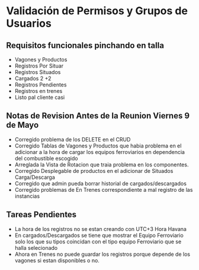 # Validación de Permisos y Grupos de Usuarios

## Requisitos funcionales pinchando en talla

- Vagones y Productos
- Registros Por Situar
- Registros Situados
- Cargados 2 +2
- Registros Pendientes
- Registros en trenes
- Listo pal cliente casi

## Notas de Revision Antes de la Reunion Viernes 9 de Mayo

- Corregido problema de los DELETE en el CRUD
- Corregido Tablas de Vagones y Productos que habia problema en el adicionar a la hora de cargar los equipos ferroviarios en dependencia del combustible escogido
- Arreglada la Vista de Rotacion que traia problema en los componentes.
- Corregido Desplegable de productos en el adicionar de Situados Carga/Descarga
- Corregido que admin pueda borrar historial de cargados/descargados
- Corregido problemas de En Trenes correspondiente a mal registro de las instancias

## Tareas Pendientes

- La hora de los registros no se estan creando con UTC+3 Hora Havana
- En cargados/Descargados se tiene que mostrar el Equipo Ferroviario solo los que su tipos coincidan con el tipo equipo Ferroviario que se halla selecionado
- Ahora en Trenes no puede guardar los registros porque depende de los vagones si estan disponibles o no.
